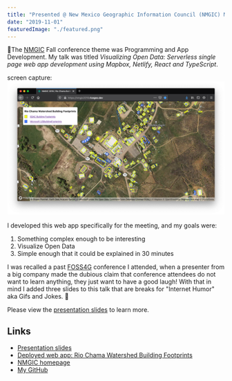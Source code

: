 ```yaml
---
title: "Presented @ New Mexico Geographic Information Council (NMGIC) Meeting"
date: "2019-11-01"
featuredImage: "./featured.png"
---
```


🌵The [NMGIC](https://nmgic.com) Fall conference theme was Programming and App
Development. My talk was titled _Visualizing Open Data: Serverless single page
web app development using Mapbox, Netlify, React and TypeScript_.

screen capture:
![App](./featured.png)

I developed this web app specifically for the meeting, and my goals were:

1. Something complex enough to be interesting
2. Visualize Open Data
3. Simple enough that it could be explained in 30 minutes

I was recalled a past [FOSS4G](http://foss4g.org/) conference I attended, when a
presenter from a big company made the dubious claim that conference attendees do
not want to learn anything, they just want to have a good laugh! With that in
mind I added three slides to this talk that are breaks for "Internet Humor" aka
Gifs and Jokes. 🥳

Please view the [presentation slides](https://nmgic2019-presentation.ricegeo.dev/)
to learn more.

## Links

- [Presentation slides](https://nmgic2019-presentation.ricegeo.dev/)
- [Deployed web app: Rio Chama Watershed Building Footprints](https://nmgic2019.ricegeo.dev/)
- [NMGIC homepage](https://nmgic.com)
- [My GitHub](https://github.com/guidorice)
